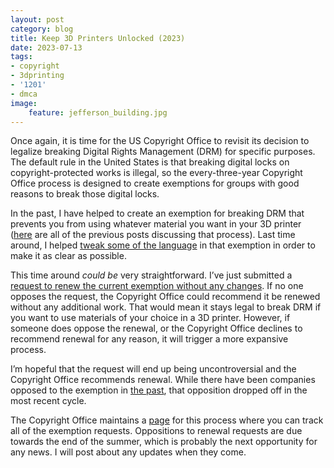 ```yaml
---
layout: post
category: blog
title: Keep 3D Printers Unlocked (2023)
date: 2023-07-13
tags:
- copyright
- 3dprinting
- '1201'
- dmca
image:
    feature: jefferson_building.jpg
---
```

Once again, it is time for the US Copyright Office to revisit its decision to legalize breaking Digital Rights Management (DRM) for specific purposes. The default rule in the United States is that breaking digital locks on copyright-protected works is illegal, so the every-three-year Copyright Office process is designed to create exemptions for groups with good reasons to break those digital locks.

In the past, I have helped to create an exemption for breaking DRM that prevents you from using whatever material you want in your 3D printer ([here](https://michaelweinberg.org/tags/#1201) are all of the previous posts discussing that process).  Last time around, I helped [tweak some of the language](https://michaelweinberg.org/blog/2021/10/27/expand-3dp-exemption-win/) in that exemption in order to make it as clear as possible.

This time around *could be* very straightforward. I’ve just submitted a [request to renew the current exemption without any changes](https://www.regulations.gov/comment/COLC-2023-0004-0005). If no one opposes the request, the Copyright Office could recommend it be renewed without any additional work. That would mean it stays legal to break DRM if you want to use materials of your choice in a 3D printer. However, if someone does oppose the renewal, or the Copyright Office declines to recommend renewal for any reason, it will trigger a more expansive process.

I’m hopeful that the request will end up being uncontroversial and the Copyright Office recommends renewal. While there have been companies opposed to the exemption in [the past](https://michaelweinberg.org/post/170890479630/stratasys-opposes-unlocking-3d-printing-petition), that opposition dropped off in the most recent cycle.

The Copyright Office maintains a [page](https://www.copyright.gov/1201/2024/) for this process where you can track all of the exemption requests. Oppositions to renewal requests are due towards the end of the summer, which is probably the next opportunity for any news.  I will post about any updates when they come. 
